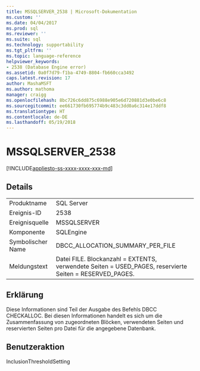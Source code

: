 ```yaml
---
title: MSSQLSERVER_2538 | Microsoft-Dokumentation
ms.custom: ''
ms.date: 04/04/2017
ms.prod: sql
ms.reviewer: ''
ms.suite: sql
ms.technology: supportability
ms.tgt_pltfrm: ''
ms.topic: language-reference
helpviewer_keywords:
- 2538 (Database Engine error)
ms.assetid: 0a0f7d79-f1ba-4749-8804-fb660cca3492
caps.latest.revision: 17
author: MashaMSFT
ms.author: mathoma
manager: craigg
ms.openlocfilehash: 8bc726c6dd875c6988e905e6d720881d3e0be6c8
ms.sourcegitcommit: ee661730fb695774b9c483c3dd0a6c314e17ddf8
ms.translationtype: HT
ms.contentlocale: de-DE
ms.lasthandoff: 05/19/2018
---
```

# <a name="mssqlserver2538"></a>MSSQLSERVER_2538
[!INCLUDE[appliesto-ss-xxxx-xxxx-xxx-md](../../includes/appliesto-ss-xxxx-xxxx-xxx-md.md)]
  
## <a name="details"></a>Details  
  
|||  
|-|-|  
|Produktname|SQL Server|  
|Ereignis-ID|2538|  
|Ereignisquelle|MSSQLSERVER|  
|Komponente|SQLEngine|  
|Symbolischer Name|DBCC_ALLOCATION_SUMMARY_PER_FILE|  
|Meldungstext|Datei FILE. Blockanzahl = EXTENTS, verwendete Seiten = USED_PAGES, reservierte Seiten = RESERVED_PAGES.|  
  
## <a name="explanation"></a>Erklärung  
Diese Informationen sind Teil der Ausgabe des Befehls DBCC CHECKALLOC. Bei diesen Informationen handelt es sich um die Zusammenfassung von zugeordneten Blöcken, verwendeten Seiten und reservierten Seiten pro Datei für die angegebene Datenbank.  
  
## <a name="user-action"></a>Benutzeraktion  
InclusionThresholdSetting  
  
